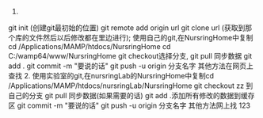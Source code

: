 1.
git init (创建git最初始的位置)
git remote add origin url
git clone url (获取到那个库的文件然后以后修改都在里边进行);
使用自己的git,在NursringHome中复制cd /Applications/MAMP/htdocs/NursringHome cd C:/wamp64/www/NursringHome
git checkout选择分支,
git pull 同步数据
git add .
git commit -m "要说的话"
git push -u origin 分支名字
其他方法在网页上查找
2.
使用实验室的git,在nursringLab的NursringHome中复制cd /Applications/MAMP/htdocs/nursringLab/NursringHome
git checkout zz 到自己的分支
git pull 同步数据(如果需要的话)
git add .添加所有修改的数据到缓存区
git commit -m "要说的话"
git push -u origin 分支名字
其他方法网上找
123
